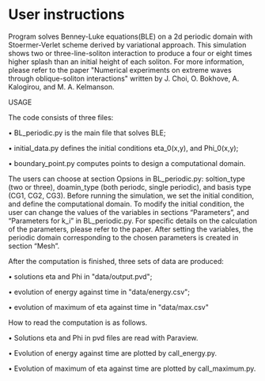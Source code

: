 # User instructions

Program solves Benney-Luke equations(BLE) on a 2d periodic domain
with Stoermer-Verlet scheme derived by variational approach.
This simulation shows two or three-line-soliton interaction to produce a four or eight times higher splash than an initial height of each soliton. 
For more information, please refer to the paper "Numerical experiments on extreme waves through
oblique-soliton interactions" written by J. Choi, O. Bokhove, A. Kalogirou, and M. A. Kelmanson.

USAGE

The code consists of three files:

• BL_periodic.py is the main file that solves BLE;

• initial_data.py defines the initial conditions eta_0(x,y), and Phi_0(x,y);

• boundary_point.py computes points to design a computational domain.

The users can choose at section Opsions in BL_periodic.py: soltion_type (two or three), doamin_type (both periodc, single periodic), and basis type (CG1, CG2, CG3). Before running the simulation, we set the initial condition, and define the computational domain. To modify the initial condition, the user can change the values of the variables in sections “Parameters”, and “Parameters for k_i” in BL_periodic.py.
For specific details on the calculation of the parameters, please refer to the paper. After setting the variables, 
the periodic domain corresponding to the chosen parameters is created in section “Mesh”.  

After the computation is finished, three sets of data are produced:

• solutions eta and Phi in "data/output.pvd";

• evolution of energy against time in "data/energy.csv";

• evolution of maximum of eta against time in "data/max.csv"

How to read the computation is as follows.

• Solutions eta and Phi in pvd files are read with Paraview.

• Evolution of energy against time are plotted by call_energy.py.

• Evolution of maximum of eta against time are plotted by call_maximum.py.

